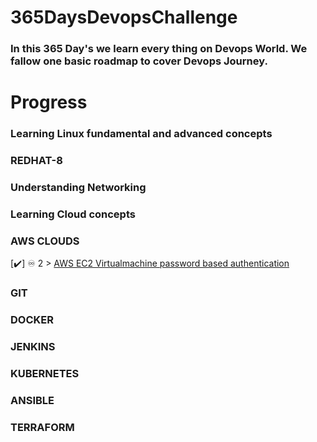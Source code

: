 # 365DaysDevopsChallenge
<h3>In this  365 Day's we learn every thing on Devops World. We fallow  one basic roadmap to cover Devops Journey.</h3>

<h1>Progress</h1>

### Learning Linux fundamental and advanced concepts
### REDHAT-8

### Understanding Networking
### Learning Cloud concepts
### AWS CLOUDS
[✔️] ♾️ 2 > [AWS EC2 Virtualmachine password based authentication](Days/day02.md)
### GIT
### DOCKER
### JENKINS
### KUBERNETES
### ANSIBLE
### TERRAFORM